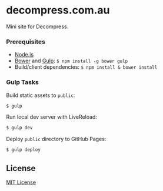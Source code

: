 # decompress.com.au

Mini site for Decompress.

### Prerequisites

 - [Node.js](http://nodejs.org)
 - [Bower](http://bower.io) and [Gulp](http://gulpjs.com): `$ npm install -g bower gulp`
 - Build/client dependencies: `$ npm install & bower install`

### Gulp Tasks

Build static assets to `public`:

```bash
$ gulp
```

Run local dev server with LiveReload:

```bash
$ gulp dev
```

Deploy `public` directory to GitHub Pages:

```bash
$ gulp deploy
```

## License

[MIT License](http://en.wikipedia.org/wiki/MIT_License)
